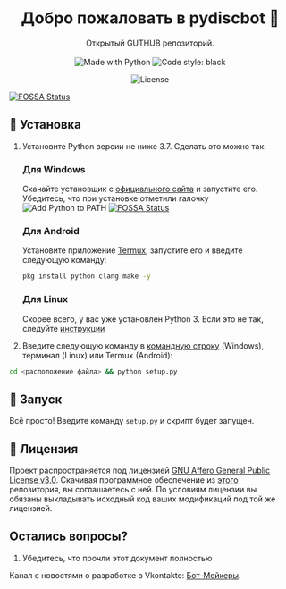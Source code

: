 <h1 align="center">Добро пожаловать в pydiscbot 👋</h1>
<p align="center">
    Открытый GUTHUB репозиторий. 
    <br /><br />
    <img alt="Made with Python" src="https://img.shields.io/badge/Made%20with-Python-%23FFD242?logo=python&logoColor=white">
    <img alt="Code style: black" src="https://img.shields.io/badge/code%20style-black-000000.svg">
</p>
<p align="center">
    <img alt="License" src="https://img.shields.io/badge/License%3A-GNU%20Affero%20General%20Public%20License%20v3.0-brightgreen">
</p>


[![FOSSA Status](https://app.fossa.com/api/projects/git%2Bgithub.com%2FBasefilespython%2Fpydiscbot.svg?type=large)](https://app.fossa.com/projects/git%2Bgithub.com%2FBasefilespython%2Fpydiscbot?ref=badge_large)




## 🚀 Установка

1. Установите Python версии не ниже 3.7. Сделать это можно так:

    <h3>Для Windows</h3>

    Скачайте установщик с [официального сайта](https://www.python.org/downloads/) и запустите его. Убедитесь, что при установке отметили галочку ![Add Python to PATH](https://user-images.githubusercontent.com/42045258/69171091-557d2780-0b0c-11ea-8adf-7f819357f041.png)
[![FOSSA Status](https://app.fossa.com/api/projects/git%2Bgithub.com%2FBasefilespython%2Fpydiscbot.svg?type=shield)](https://app.fossa.com/projects/git%2Bgithub.com%2FBasefilespython%2Fpydiscbot?ref=badge_shield)

    <h3>Для Android</h3>

    Установите приложение [Termux](https://play.google.com/store/apps/details?id=com.termux), запустите его и введите следующую команду:
     ```sh
     pkg install python clang make -y
     ```
     <h3>Для Linux</h3>

     Скорее всего, у вас уже установлен Python 3. Если это не так, следуйте [инструкции](https://realpython.com/installing-python/#linux)
     

2. Введите следующую команду в [командную строку](http://comp-profi.com/kak-vyzvat-komandnuyu-stroku-ili-konsol-windows/) (Windows), терминал (Linux) или Termux (Android):

```sh
cd <расположение файла> && python setup.py
```

## 🚩 Запуск

Всё просто! Введите команду `setup.py` и скрипт будет запущен.



## 📝 Лицензия
<!--- Не надо это удалять, пожалуйста 😐  -->
Проект распространяется под лицензией [GNU Affero General Public License v3.0](https://github.com/Basefilespython/pydiscbot/blob/main/LICENSE). Скачивая программное обеспечение из [этого](https://github.com/Basefilespython/pydiscbot) репозитория, вы соглашаетесь с ней. По условиям лицензии вы обязаны выкладывать исходный код ваших модификаций под той же лицензией.


## Остались вопросы?
1. Убедитесь, что прочли этот документ полностью


Канал с новостями о разработке в Vkontakte: [Бот-Мейкеры](https://vk.com/serving_antifem).
